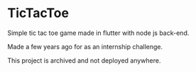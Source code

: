 # TicTacToe

Simple tic tac toe game made in flutter with node js back-end.

Made a few years ago for as an internship challenge.

This project is archived and not deployed anywhere.
